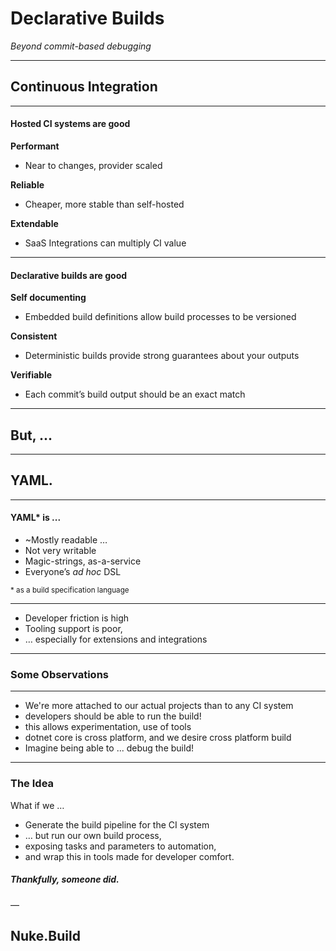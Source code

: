 # Declarative Builds
_Beyond commit-based debugging_

---

## Continuous Integration

---

#### Hosted CI systems are good

**Performant**
- Near to changes, provider scaled

**Reliable**
- Cheaper, more stable than self-hosted

**Extendable**
- SaaS Integrations can multiply CI value


---

#### Declarative builds are good

**Self documenting**
- Embedded build definitions allow build processes to be versioned

**Consistent**
- Deterministic builds provide strong guarantees about your outputs

**Verifiable**
- Each commit’s build output should be an exact match


---

## But, ...

---

## YAML.

---

#### YAML* is ...

- ~Mostly readable …
- Not very writable
- Magic-strings, as-a-service
- Everyone’s _ad hoc_ DSL

<small>* as a build specification language</small>

---

- Developer friction is high
- Tooling support is poor, 
- … especially for extensions and integrations

---

### Some Observations

---

- We're more attached to our actual projects than to any CI system
- developers should be able to run the build!
- this allows experimentation, use of tools
- dotnet core is cross platform, and we desire cross platform build
- Imagine being able to ... debug the build!

---

### The Idea

What if we …

- Generate the build pipeline for the CI system
- … but run our own build process,
- exposing tasks and parameters to automation,
- and wrap this in tools made for developer comfort.


##### Thankfully, someone did.

—

## Nuke.Build

